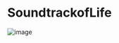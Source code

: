 # SoundtrackofLife

![image](https://user-images.githubusercontent.com/21221668/154844541-14d5661f-8922-4674-a01d-cad08132e8e6.png)
